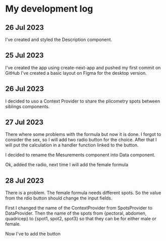 # My development log

## 26 Jul 2023
I've created and styled the Description component.  

## 25 Jul 2023
I've created the app using create-next-app and pushed my first commit on GitHub
I've created a basic layout on Figma for the desktop version.

## 26 Jul 2023
I decided to uso a Context Provider to share the plicometry spots between siblings components.

## 27 Jul 2023
There where some problems with the formula but now it is done. I forgot to consider the sex, so I will add
two radio button for the choice. After that I will put the calculation in a handler function linked to the button.

I decided to rename the Mesurements component into Data component.

Ok, added the radio, next time I will add the female formula

## 28 Jul 2023
There is a problem. The female formula needs different spots. So the value from the rdio button should change 
the input fields.

First I changed the name of the ContextProvider from SpotsProvider to DataProvider. Then the name of the spots from {pectoral, abdomen, quadricep} to {spot1, spot2, spot3} so that they can be for either male or female.

Now I've to add the button